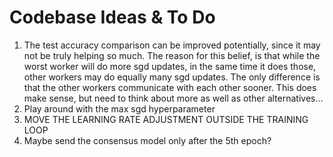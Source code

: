

# Codebase Ideas & To Do
1) The test accuracy comparison can be improved potentially, since it may not be truly helping so much. The reason for this belief, is that while the worst worker will do more sgd updates, in the same time it does those, other workers may do equally many sgd updates. The only difference is that the other workers communicate with each other sooner. This does make sense, but need to think about more as well as other alternatives...
2) Play around with the max sgd hyperparameter
3) MOVE THE LEARNING RATE ADJUSTMENT OUTSIDE THE TRAINING LOOP
4) Maybe send the consensus model only after the 5th epoch?